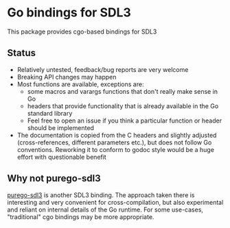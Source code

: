 # Go bindings for SDL3

This package provides cgo-based bindings for SDL3

## Status

- Relatively untested, feedback/bug reports are very welcome
- Breaking API changes may happen
- Most functions are available, exceptions are:
	- some macros and varargs functions that don't really make sense in Go
	- headers that provide functionality that is already available in the Go standard library
	- Feel free to open an issue if you think a particular function or header should be implemented
- The documentation is copied from the C headers and slightly adjusted (cross-references, different parameters etc.), but does not follow Go conventions.
  Reworking it to conform to godoc style would be a huge effort with questionable benefit

## Why not purego-sdl3

[purego-sdl3](https://github.com/JupiterRider/purego-sdl3) is another SDL3 binding. The approach taken there is interesting and very convenient for cross-compilation, but also experimental and reliant on internal details of the Go runtime. For some use-cases, "traditional" cgo bindings may be more appropriate.

